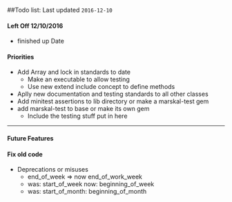 ##Todo list: Last updated `2016-12-10`  

#### Left Off 12/10/2016
* finished up Date

#### Priorities
* Add Array and lock in standards to date
    * Make an executable to allow testing
    * Use new extend include concept to define methods
* Aplly new documentation and testing standards to all other classes
* Add minitest assertions to lib directory or make a marskal-test gem
* add marskal-test to base or make its own gem
    * Include the testing stuff put in here
------

#### Future Features



#### Fix old code
* Deprecations or misuses
    * end_of_week => now end_of_work_week
    * was: start_of_week now: beginning_of_week
    * was: start_of_month: beginning_of_month
    

